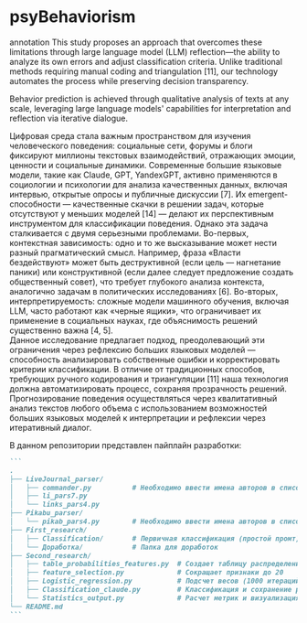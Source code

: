 # psyBehaviorism
annotation
This study proposes an approach that overcomes these limitations through large language model (LLM) reflection—the ability to analyze its own errors and adjust classification criteria. Unlike traditional methods requiring manual coding and triangulation [11], our technology automates the process while preserving decision transparency.

Behavior prediction is achieved through qualitative analysis of texts at any scale, leveraging large language models' capabilities for interpretation and reflection via iterative dialogue.

Цифровая среда стала важным пространством для изучения человеческого поведения: социальные сети, форумы и блоги фиксируют миллионы текстовых взаимодействий, отражающих эмоции, ценности и социальные динамики. Современные большие языковые модели, такие как Claude, GPT, YandexGPT, активно применяются в социологии и психологии для анализа качественных данных, включая интервью, открытые опросы и публичные дискуссии [7]. Их emergent-способности — качественные скачки в решении задач, которые отсутствуют у меньших моделей [14] — делают их перспективным инструментом для классификации поведения. Однако эта задача сталкивается с двумя серьезными проблемами. Во-первых, контекстная зависимость: одно и то же высказывание может нести разный прагматический смысл. Например, фраза «Власти бездействуют» может быть деструктивной (если цель — нагнетание паники) или конструктивной (если далее следует предложение создать общественный совет), что требует глубокого анализа контекста, аналогично задачам в политических исследованиях [6]. Во-вторых, интерпретируемость: сложные модели машинного обучения, включая LLM, часто работают как «черные ящики», что ограничивает их применение в социальных науках, где объяснимость решений существенно важна [4, 5].  
Данное исследование предлагает подход, преодолевающий эти ограничения через рефлексию больших языковых моделей — способность анализировать собственные ошибки и корректировать критерии классификации. В отличие от традиционных способов, требующих ручного кодирования и триангуляции [11] наша технология должна автоматизировать процесс, сохраняя прозрачность решений.
Прогнозирование поведения осуществляться через квалитативный анализ текстов любого объема с использованием возможностей больших языковых моделей к интерпретации и рефлексии через итеративный диалог.

В данном репозитории представлен пайплайн разработки:

````markdown
```
.
├── LiveJournal_parser/
│   ├── commander.py          # Необходимо ввести имена авторов в список и запустить
│   ├── li_pars7.py
│   └── links_pars4.py
├── Pikabu_parser/
│   └── pikab_pars4.py        # Необходимо ввести имена авторов в список и запустить
├── First_research/
│   ├── Classification/       # Первичная классификация (простой промт)
│   └── Доработка/            # Папка для доработок
├── Second_research/
│   ├── table_probabilities_features.py  # Создает таблицу распределения вероятностей и признаков (0-3)
│   ├── feature_selection.py             # Сокращает признаки до 20
│   ├── Logistic_regression.py           # Подсчет весов (1000 итераций или условие остановки) необходимо иметь "првильные" one-hot метки для каждого класса
│   ├── Classification_claude.py         # Классификация и сохранение результатов
│   └── Statistics_output.py             # Расчет метрик и визуализация матрицы ошибок
└── README.md
```
````
